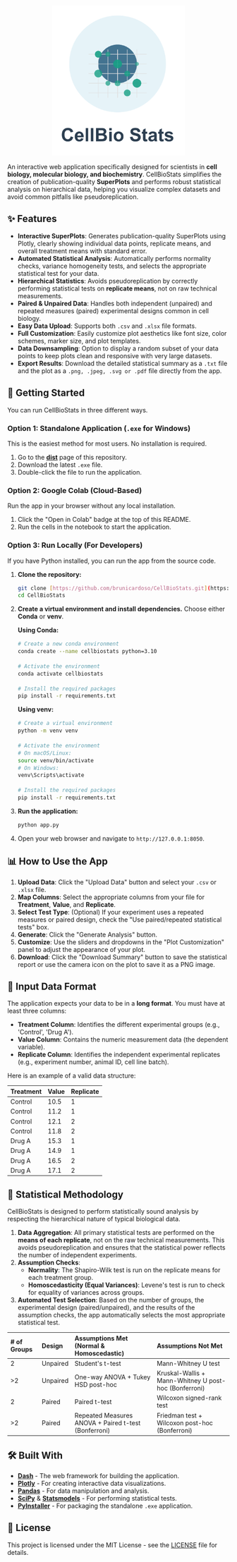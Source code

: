 <p align="center">
  <img src="https://github.com/brunicardoso/CellBioStats/raw/main/assets/logo.png" alt="CellBioStats Logo" width="300"/>
</p>

An interactive web application specifically designed for scientists in **cell biology, molecular biology, and biochemistry**. CellBioStats simplifies the creation of publication-quality **SuperPlots** and performs robust statistical analysis on hierarchical data, helping you visualize complex datasets and avoid common pitfalls like pseudoreplication.

## ✨ Features

* **Interactive SuperPlots**: Generates publication-quality SuperPlots using Plotly, clearly showing individual data points, replicate means, and overall treatment means with standard error.
* **Automated Statistical Analysis**: Automatically performs normality checks, variance homogeneity tests, and selects the appropriate statistical test for your data.
* **Hierarchical Statistics**: Avoids pseudoreplication by correctly performing statistical tests on **replicate means**, not on raw technical measurements.
* **Paired & Unpaired Data**: Handles both independent (unpaired) and repeated measures (paired) experimental designs common in cell biology.
* **Easy Data Upload**: Supports both `.csv` and `.xlsx` file formats.
* **Full Customization**: Easily customize plot aesthetics like font size, color schemes, marker size, and plot templates.
* **Data Downsampling**: Option to display a random subset of your data points to keep plots clean and responsive with very large datasets.
* **Export Results**: Download the detailed statistical summary as a `.txt` file and the plot as a `.png, .jpeg, .svg or .pdf` file directly from the app.

## 🚀 Getting Started

You can run CellBioStats in three different ways.

### Option 1: Standalone Application (`.exe` for Windows)

This is the easiest method for most users. No installation is required.

1.  Go to the [**dist**](https://github.com/brunicardoso/CellBioStats/tree/main/dist) page of this repository.
2.  Download the latest `.exe` file.
3.  Double-click the file to run the application.

### Option 2: Google Colab (Cloud-Based)

Run the app in your browser without any local installation.

1.  Click the "Open in Colab" badge at the top of this README.
2.  Run the cells in the notebook to start the application.

### Option 3: Run Locally (For Developers)

If you have Python installed, you can run the app from the source code.

1.  **Clone the repository:**
    ```bash
    git clone [https://github.com/brunicardoso/CellBioStats.git](https://github.com/brunicardoso/CellBioStats.git)
    cd CellBioStats
    ```

2.  **Create a virtual environment and install dependencies.** Choose either **Conda** or **venv**.

    **Using Conda:**
    ```bash
    # Create a new conda environment
    conda create --name cellbiostats python=3.10

    # Activate the environment
    conda activate cellbiostats

    # Install the required packages
    pip install -r requirements.txt
    ```

    **Using venv:**
    ```bash
    # Create a virtual environment
    python -m venv venv

    # Activate the environment
    # On macOS/Linux:
    source venv/bin/activate
    # On Windows:
    venv\Scripts\activate

    # Install the required packages
    pip install -r requirements.txt
    ```

3.  **Run the application:**
    ```bash
    python app.py
    ```

4.  Open your web browser and navigate to `http://127.0.0.1:8050`.

## 📊 How to Use the App

1.  **Upload Data**: Click the "Upload Data" button and select your `.csv` or `.xlsx` file.
2.  **Map Columns**: Select the appropriate columns from your file for **Treatment**, **Value**, and **Replicate**.
3.  **Select Test Type**: (Optional) If your experiment uses a repeated measures or paired design, check the "Use paired/repeated statistical tests" box.
4.  **Generate**: Click the "Generate Analysis" button.
5.  **Customize**: Use the sliders and dropdowns in the "Plot Customization" panel to adjust the appearance of your plot.
6.  **Download**: Click the "Download Summary" button to save the statistical report or use the camera icon on the plot to save it as a PNG image.

## 📝 Input Data Format

The application expects your data to be in a **long format**. You must have at least three columns:

* **Treatment Column**: Identifies the different experimental groups (e.g., 'Control', 'Drug A').
* **Value Column**: Contains the numeric measurement data (the dependent variable).
* **Replicate Column**: Identifies the independent experimental replicates (e.g., experiment number, animal ID, cell line batch).

Here is an example of a valid data structure:

| Treatment | Value | Replicate |
| :-------- | :---- | :-------- |
| Control   | 10.5  | 1         |
| Control   | 11.2  | 1         |
| Control   | 12.1  | 2         |
| Control   | 11.8  | 2         |
| Drug A    | 15.3  | 1         |
| Drug A    | 14.9  | 1         |
| Drug A    | 16.5  | 2         |
| Drug A    | 17.1  | 2         |

## 🔬 Statistical Methodology

CellBioStats is designed to perform statistically sound analysis by respecting the hierarchical nature of typical biological data.

1.  **Data Aggregation**: All primary statistical tests are performed on the **means of each replicate**, not on the raw technical measurements. This avoids pseudoreplication and ensures that the statistical power reflects the number of independent experiments.
2.  **Assumption Checks**:
    * **Normality**: The Shapiro-Wilk test is run on the replicate means for each treatment group.
    * **Homoscedasticity (Equal Variances)**: Levene's test is run to check for equality of variances across groups.
3.  **Automated Test Selection**: Based on the number of groups, the experimental design (paired/unpaired), and the results of the assumption checks, the app automatically selects the most appropriate statistical test.

| # of Groups | Design   | Assumptions Met (Normal & Homoscedastic)          | Assumptions Not Met                                 |
| :---------- | :------- | :------------------------------------------------ | :-------------------------------------------------- |
| 2           | Unpaired | Student's t-test                                  | Mann-Whitney U test                                 |
| >2          | Unpaired | One-way ANOVA + Tukey HSD post-hoc                | Kruskal-Wallis + Mann-Whitney U post-hoc (Bonferroni) |
| 2           | Paired   | Paired t-test                                     | Wilcoxon signed-rank test                           |
| >2          | Paired   | Repeated Measures ANOVA + Paired t-test (Bonferroni) | Friedman test + Wilcoxon post-hoc (Bonferroni)      |

## 🛠️ Built With

* [**Dash**](https://dash.plotly.com/) - The web framework for building the application.
* [**Plotly**](https://plotly.com/python/) - For creating interactive data visualizations.
* [**Pandas**](https://pandas.pydata.org/) - For data manipulation and analysis.
* [**SciPy**](https://scipy.org/) & [**Statsmodels**](https://www.statsmodels.org/) - For performing statistical tests.
* [**PyInstaller**](https://pyinstaller.org/) - For packaging the standalone `.exe` application.

## 📄 License

This project is licensed under the MIT License - see the [LICENSE](LICENSE) file for details.
